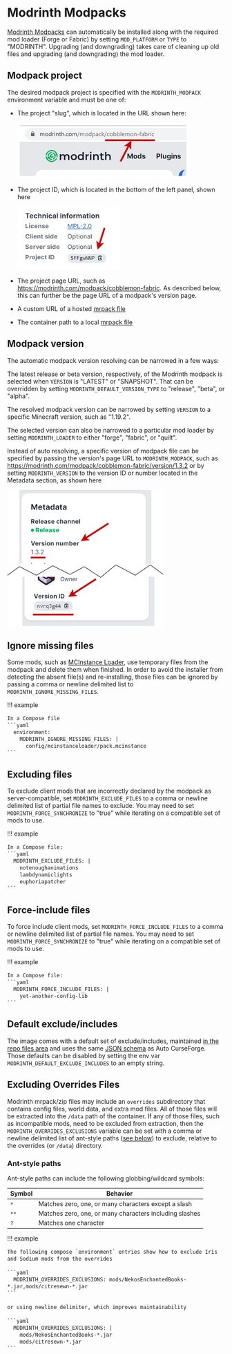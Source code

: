 # Modrinth Modpacks

[Modrinth Modpacks](https://modrinth.com/modpacks) can automatically be installed along with the required mod loader (Forge or Fabric) by setting `MOD_PLATFORM` or `TYPE` to "MODRINTH". Upgrading (and downgrading) takes care of cleaning up old files and upgrading (and downgrading) the mod loader.

## Modpack project

The desired modpack project is specified with the `MODRINTH_MODPACK` environment variable and must be one of:

- The project "slug", which is located in the URL shown here:

  ![](../../img/modrinth-project-slug.drawio.png)

- The project ID, which is located in the bottom of the left panel, shown here

  ![](../../img/modrinth-project-id.drawio.png)

- The project page URL, such as <https://modrinth.com/modpack/cobblemon-fabric>. As described below, this can further be the page URL of a modpack's version page.

- A custom URL of a hosted [mrpack file](https://support.modrinth.com/en/articles/8802351-modrinth-modpack-format-mrpack)

- The container path to a local [mrpack file](https://support.modrinth.com/en/articles/8802351-modrinth-modpack-format-mrpack)

## Modpack version

The automatic modpack version resolving can be narrowed in a few ways:

The latest release or beta version, respectively, of the Modrinth modpack is selected when `VERSION` is "LATEST" or "SNAPSHOT". That can be overridden by setting `MODRINTH_DEFAULT_VERSION_TYPE` to "release", "beta", or "alpha".

The resolved modpack version can be narrowed by setting `VERSION` to a specific Minecraft version, such as "1.19.2".

The selected version can also be narrowed to a particular mod loader by setting `MODRINTH_LOADER` to either "forge", "fabric", or "quilt".

Instead of auto resolving, a specific version of modpack file can be specified by passing the version's page URL to `MODRINTH_MODPACK`, such as <https://modrinth.com/modpack/cobblemon-fabric/version/1.3.2> or by setting `MODRINTH_VERSION` to the version ID or number located in the Metadata section, as shown here

![](../../img/modrinth-version-id.drawio.png)

## Ignore missing files

Some mods, such as [MCInstance Loader](https://modrinth.com/mod/mcinstance-loader), use temporary files from the modpack and delete them when finished. In order to avoid the installer from detecting the absent file(s) and re-installing, those files can be ignored by passing a comma or newline delimited list to `MODRINTH_IGNORE_MISSING_FILES`.

!!! example

    In a Compose file
    ```yaml
      environment:
        MODRINTH_IGNORE_MISSING_FILES: |
          config/mcinstanceloader/pack.mcinstance
    ```

## Excluding files

To exclude client mods that are incorrectly declared by the modpack as server-compatible, set `MODRINTH_EXCLUDE_FILES` to a comma or newline delimited list of partial file names to exclude. You may need to set `MODRINTH_FORCE_SYNCHRONIZE` to "true" while iterating on a compatible set of mods to use.

!!! example

    In a Compose file:
    ```yaml
      MODRINTH_EXCLUDE_FILES: |
        notenoughanimations
        lambdynamiclights
        euphoriapatcher
    ```

## Force-include files

To force include client mods, set `MODRINTH_FORCE_INCLUDE_FILES` to a comma or newline delimited list of partial file names. You may need to set `MODRINTH_FORCE_SYNCHRONIZE` to "true" while iterating on a compatible set of mods to use.

!!! example

    In a Compose file:
    ```yaml
      MODRINTH_FORCE_INCLUDE_FILES: |
        yet-another-config-lib
    ```

## Default exclude/includes

The image comes with a default set of exclude/includes, maintained [in the repo files area](https://github.com/itzg/docker-minecraft-server/blob/master/files/modrinth-exclude-include.json) and uses the same [JSON schema](https://github.com/itzg/mc-image-helper?tab=readme-ov-file#excludeinclude-file-schema) as Auto CurseForge. Those defaults can be disabled by setting the env var `MODRINTH_DEFAULT_EXCLUDE_INCLUDES` to an empty string.

## Excluding Overrides Files

Modrinth mrpack/zip files may include an `overrides` subdirectory that contains config files, world data, and extra mod files. All of those files will be extracted into the `/data` path of the container. If any of those files, such as incompatible mods, need to be excluded from extraction, then the `MODRINTH_OVERRIDES_EXCLUSIONS` variable can be set with a comma or newline delimited list of ant-style paths ([see below](#ant-style-paths)) to exclude, relative to the overrides (or `/data`) directory.

### Ant-style paths

Ant-style paths can include the following globbing/wildcard symbols:

| Symbol | Behavior                                                |
|--------|---------------------------------------------------------|
| `*`    | Matches zero, one, or many characters except a slash    |
| `**`   | Matches zero, one, or many characters including slashes |
| `?`    | Matches one character                                   |

!!! example

    The following compose `environment` entries show how to exclude Iris and Sodium mods from the overrides
    
    ```yaml
      MODRINTH_OVERRIDES_EXCLUSIONS: mods/NekosEnchantedBooks-*.jar,mods/citresewn-*.jar
    ```
    
    or using newline delimiter, which improves maintainability
    
    ```yaml
      MODRINTH_OVERRIDES_EXCLUSIONS: |
        mods/NekosEnchantedBooks-*.jar
        mods/citresewn-*.jar
    ```

